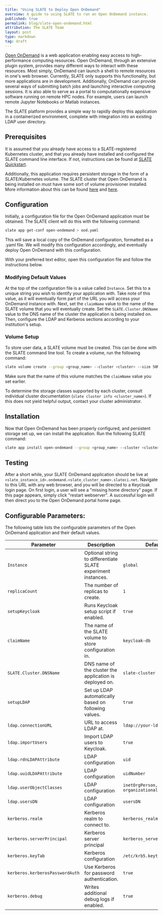 ```yaml
---
title: "Using SLATE to Deploy Open OnDemand"
overview: A guide to using SLATE to run an Open OnDemand instance.
published: true
permalink: blog/slate-open-ondemand.html
attribution: The SLATE Team
layout: post
type: markdown
tag: draft
---
```



[Open OnDemand](https://openondemand.org/) is a web application enabling easy access to high-performance computing resources.
Open OnDemand, through an extensive plugin system, provides many different ways to interact with these resources.
Most simply, OnDemand can launch a shell to remote resources in one's web browser.
Currently, SLATE only supports this functionality, but more applications are
in development.
Additionally, OnDemand can provide several ways of submitting batch jobs and launching interactive computing sessions.
It is also able to serve as a portal to computationally expensive software running on remote HPC nodes.
For example, users can launch remote Jupyter Notebooks or Matlab instances.

The SLATE platform provides a simple way to rapidly deploy this application in
a containerized environment, complete with integration into an existing LDAP user directory.


<!--end_excerpt-->


## Prerequisites

It is assumed that you already have access to a SLATE-registered Kubernetes
cluster, and that you already have installed and configured the SLATE command
line interface.  If not, instructions can be found at 
[SLATE Quickstart](https://slateci.io/docs/quickstart/).  

Additionally, this application requires persistent storage in the form of a
SLATE/Kubernetes volume. The SLATE cluster that Open OnDemand is being 
installed on must have some sort of volume provisioner installed.
More information about this can be found [here](https://slateci.io/docs/tools/client-manual.html#volume-commands) and [here](https://slateci.io/blog/persistent-volumes.html).


## Configuration

Initially, a configuration file for the Open OnDemand application must be
obtained. The SLATE client will do this with the following command:
```bash
slate app get-conf open-ondemand > ood.yaml
```

This will save a local copy of the OnDemand configuration, formatted as a 
.yaml file. We will modify this configuration accordingly, and eventually 
deploy Open OnDemand with this configuration.

With your preferred text editor, open this configuration file and follow the 
instructions below.


### Modifying Default Values

At the top of the configuration file is a value called `Instance`.
Set this to a unique string you wish to identify your application with.
Take note of this value, as it will eventually form part of the URL you will access your OnDemand instance with.
Next, set the `claimName` value to the name of the SLATE volume that you will eventually create.
Set the `SLATE.Cluster.DNSName` value to the DNS name of the cluster the application is being installed on.
Then, configure the LDAP and Kerberos sections according to your institution's setup.



### Volume Setup

To store user data, a SLATE volume must be created.
This can be done with the SLATE command line tool. To create a volume, run the
following command:
```bash
slate volume create --group <group_name> --cluster <cluster> --size 50M --storageClass <storage_class> <slate_volume_name>
```
Make sure that the name of this volume matches the `claimName` value you set earlier.

To determine the storage classes supported by each cluster, consult individual
cluster documentation (`slate cluster info <cluster_name>`). If this does not
yield helpful output, contact your cluster administrator.



## Installation

Now that Open OnDemand has been properly configured, and persistent storage set
up, we can install the application. Run the following SLATE command:
```bash
slate app install open-ondemand --group <group_name> --cluster <cluster> --conf /path/to/ood.yaml
```


## Testing

After a short while, your SLATE OnDemand application should be live at
`<slate_instance_id>.ondemand.<slate_cluster_name>.slateci.net`.
Navigate to this URL with any web browser, and you will be directed to a
Keycloak login page. On first login, a user will see a "missing home directory" page. If this page appears, simply click "restart webserver". A successful login will then direct you to the Open OnDemand portal home page.


## Configurable Parameters:

The following table lists the configurable parameters of the Open OnDemand application and their default values.

|           Parameter           |           Description           |           Default           |
|-------------------------------|---------------------------------|-----------------------------|
|`Instance`| Optional string to differentiate SLATE experiment instances. |`global`|
|`replicaCount`| The number of replicas to create. |`1`|
|`setupKeycloak`| Runs Keycloak setup script if enabled. |`true`|
|`claimName`| The name of the SLATE volume to store configuration in. |`keycloak-db`| 
|`SLATE.Cluster.DNSName`| DNS name of the cluster the application is deployed on. |`slate-cluster`|
|`setupLDAP`| Set up LDAP automatically based on following values. |`true`| 
|`ldap.connectionURL`| URL to access LDAP at. |`ldap://your-ldap-here`| 
|`ldap.importUsers`| Import LDAP users to Keycloak. |`true`| 
|`ldap.rdnLDAPAttribute`| LDAP configuration |`uid`| 
|`ldap.uuidLDAPAttribute`| LDAP configuration |`uidNumber`| 
|`ldap.userObjectClasses`| LDAP configuration |`inetOrgPerson, organizationalPerson`| 
|`ldap.usersDN`| LDAP configuration |`usersDN`| 
|`kerberos.realm`| Kerberos realm to connect to. |`kerberos_realm`| 
|`kerberos.serverPrincipal`| Kerberos server principal |`kerberos_server_principal`| 
|`kerberos.keyTab`| Kerberos configuration |`/etc/krb5.keytab`| 
|`kerberos.kerberosPasswordAuth`| Use Kerberos for password authentication. |`true`| 
|`kerberos.debug`| Writes additional debug logs if enabled. |`true`| 

